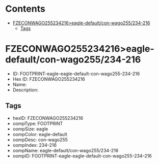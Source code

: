 



Contents
========

* [FZECONWAGO255234216>eagle-default/con-wago255/234-216](#fzeconwago255234216eagle-defaultcon-wago255234-216)
	* [Tags](#tags)

# FZECONWAGO255234216>eagle-default/con-wago255/234-216

- ID: FOOTPRINT-eagle-eagle-default-con-wago255-234-216
- Hex ID: FZECONWAGO255234216
- Name: 
- Description: 

## Tags

- hexID: FZECONWAGO255234216
- oompType: FOOTPRINT
- oompSize: eagle
- oompColor: eagle-default
- oompDesc: con-wago255
- oompIndex: 234-216
- oompName: eagle-default/con-wago255/234-216
- oompID: FOOTPRINT-eagle-eagle-default-con-wago255-234-216

